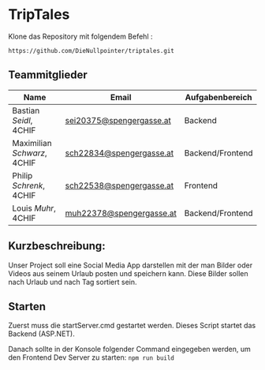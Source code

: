 # TripTales

Klone das Repository mit folgendem Befehl :

```
https://github.com/DieNullpointer/triptales.git
```

## Teammitglieder

| Name                        | Email                    | Aufgabenbereich |
| --------------------------- | ------------------------ | --------------- |
| Bastian _Seidl_, 4CHIF      | sei20375@spengergasse.at | Backend         |
| Maximilian _Schwarz_, 4CHIF | sch22834@spengergasse.at | Backend/Frontend|
| Philip _Schrenk_, 4CHIF     | sch22538@spengergasse.at | Frontend        |
| Louis _Muhr_, 4CHIF         | muh22378@spengergasse.at | Backend/Frontend|


## Kurzbeschreibung:
Unser Project soll eine Social Media App darstellen mit der man Bilder oder Videos aus seinem Urlaub posten und speichern kann.
Diese Bilder sollen nach Urlaub und nach Tag sortiert sein.

## Starten
Zuerst muss die startServer.cmd gestartet werden. Dieses Script startet das Backend (ASP.NET).

Danach sollte in der Konsole folgender Command eingegeben werden, um den Frontend Dev Server zu starten: ```npm run build```
